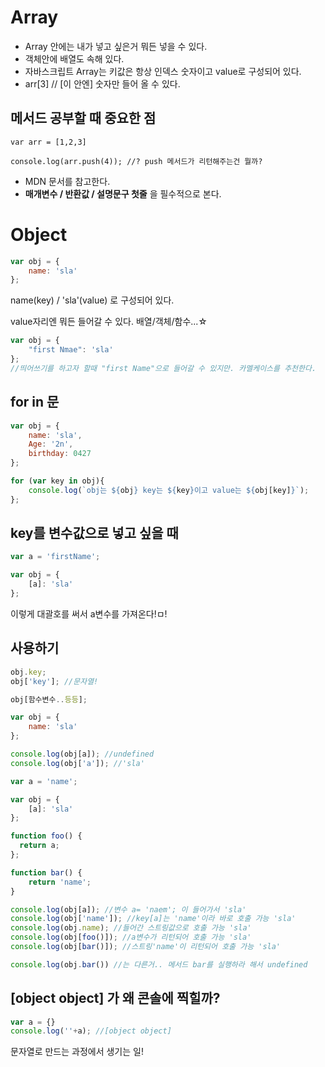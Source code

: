 # Array

* Array 안에는 내가 넣고 싶은거 뭐든 넣을 수 있다.
* 객체안에 배열도 속해 있다.
* 자바스크립트 Array는 키값은 항상 인덱스 숫자이고 value로 구성되어 있다.
* arr[3] // [이 안엔] 숫자만 들어 올 수 있다.



## 메서드 공부할 때 중요한 점

```
var arr = [1,2,3]

console.log(arr.push(4)); //? push 메서드가 리턴해주는건 뭘까? 
```

* MDN 문서를 참고한다.
* **매개변수 / 반환값 / 설명문구 첫줄** 을 필수적으로 본다.



# Object

```js
var obj = {
    name: 'sla'
};
```

name(key) / 'sla'(value) 로 구성되어 있다. 

value자리엔 뭐든 들어갈 수 있다. 배열/객체/함수...☆



```js
var obj = {
    "first Nmae": 'sla'
};
//띄어쓰기를 하고자 할때 "first Name"으로 들어갈 수 있지만. 카멜케이스를 추천한다.
```



## for in 문 

```js
var obj = {
    name: 'sla',
    Age: '2n',
	birthday: 0427    
};

for (var key in obj){
    console.log(`obj는 ${obj} key는 ${key}이고 value는 ${obj[key]}`);
};
```



## key를 변수값으로 넣고 싶을 때

```js
var a = 'firstName';

var obj = {
    [a]: 'sla'
};
```

이렇게 대괄호를 써서 a변수를 가져온다!ㅁ!



## 사용하기

```js
obj.key;
obj['key']; //문자열!

obj[함수변수..등등];
```



```js
var obj = {
    name: 'sla'
};

console.log(obj[a]); //undefined
console.log(obj['a']); //'sla'
```



```js
var a = 'name';

var obj = {
    [a]: 'sla'
};

function foo() {
  return a;  
};

function bar() {
    return 'name';
}

console.log(obj[a]); //변수 a= 'naem'; 이 들어가서 'sla'
console.log(obj['name']); //key[a]는 'name'이라 바로 호출 가능 'sla'
console.log(obj.name); //들어간 스트링값으로 호출 가능 'sla'
console.log(obj[foo()]); //a변수가 리턴되어 호출 가능 'sla'
console.log(obj[bar()]); //스트링'name'이 리턴되어 호출 가능 'sla'

console.log(obj.bar()) //는 다른거.. 메서드 bar를 실행하라 해서 undefined
```



## [object object] 가 왜 콘솔에 찍힐까?

```js
var a = {}
console.log(''+a); //[object object]
```

문자열로 만드는 과정에서 생기는 일!

